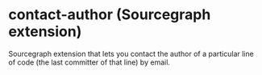# contact-author (Sourcegraph extension)

Sourcegraph extension that lets you contact the author of a particular line of code (the last committer of that line) by email.
